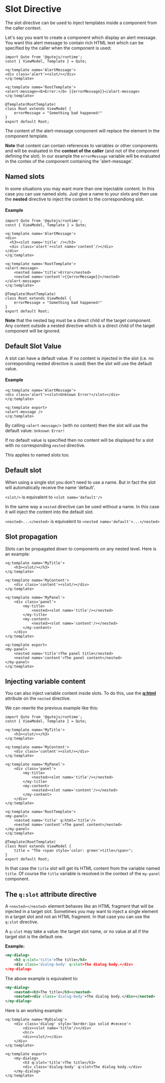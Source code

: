 # Slot Directive

The slot directive can be used to inject templates inside a component from the caller context.

Let's say you want to create a component which display an alert message. You want this alert message to contain rich HTML text which can be specified by the caller when the component is used:

```jsq
import Qute from '@qutejs/runtime';
const { ViewModel, Template } = Qute;

<q:template name='AlertMessage'>
<div class='alert'><slot/></div>
</q:template>

<q:template name='RootTemplate'>
<alert-message><b>Error:</b> {{errorMessage}}</alert-message>
</q:template>

@Template(RootTemplate)
class Root extends ViewModel {
    errorMessage = "Something bad happened!"
}
export default Root;
```

The content of the alert-message component will replace the <slot/> element in the component template.

**Note** that content can contain references to variables or other components and will be evaluated in the **context of the caller** (and not of the component defining the slot).
In our example the `errorMessage` variable will be evaluated in the contex of the component containing the 'alert-message'.

## Named slots

In some situations you may want more than one injectable content. In this case you can use named slots. Just give a name to your slots and then use the **nested** directive to inject the content to the correspondiong slot.

#### Example

```jsq
import Qute from '@qutejs/runtime';
const { ViewModel, Template } = Qute;

<q:template name='AlertMessage'>
<div>
  <h3><slot name='title' /></h3>
  <div class='alert'><slot name='content'/></div>
</div>
</q:template>

<q:template name='RootTemplate'>
<alert-message>
	<nested name='title'>Error</nested>
	<nested name='content'>{{errorMessage}}</nested>
</alert-message>
</q:template>

@Template(RootTemplate)
class Root extends ViewModel {
    errorMessage = "Something bad happened!"
}
export default Root;
```

**Note** that the nested tag must be a direct child of the target component. Any content outside a nested directive which is a direct child of the target component will be ignored.

## Default Slot Value

A slot can have a default value. If no content is injected in the slot (i.e. no corresponding nested directive is used) then the slot will use the default value.

#### Example

```jsq
<q:template name='AlertMessage'>
<div class='alert'><slot>Unknown Error!</slot></div>
</q:template>

<q:template export>
<alert-message />
</q:template>
```

By calling `<alert-message/>` (with no content) then the slot will use the default value: `Unknown Error!`

If no default value is specified then no content will be displayed for a slot with no corresponding `nested` directive.

This applies to named slots too.

## Default slot

When using a single slot you don't need to use a name. But in fact the slot will automatically receive the name 'default'.

`<slot/>` is equivalent to `<slot name='default'/>`

In the same way a `nested` directive can be used without a name. In this case it will inject the content into the default slot.

`<nested>...</nested>` is equivalent to `<nested name='default'>...</nested>`

## Slot propagation

Slots can be propagated down to components on any nested level. Here is an example:

```jsq
<q:template name='MyTitle'>
	<h3><slot/></h3>
</q:template>

<q:template name='MyContent'>
	<div class='content'><slot/></div>
</q:template>

<q:template name='MyPanel'>
	<div class='panel'>
		<my-title>
			<nested><slot name='title'/></nested>
		</my-title>
		<my-content>
			<nested><slot name='content'/></nested>
		</my-content>
	</div>
</q:template>

<q:template export>
<my-panel>
	<nested name='title'>The panel title</nested>
	<nested name='content'>The panel content</nested>
</my-panel>
</q:template>
```

## Injecting variable content

You can also inject variable content inside slots. To do this, use the **[q:html](#/attributes/q-html)** attribute on the `nested` directive.

We can rewrite the previous example like this:

```jsq
import Qute from '@qutejs/runtime';
const { ViewModel, Template } = Qute;

<q:template name='MyTitle'>
	<h3><slot/></h3>
</q:template>

<q:template name='MyContent'>
	<div class='content'><slot/></div>
</q:template>

<q:template name='MyPanel'>
	<div class='panel'>
		<my-title>
			<nested><slot name='title'/></nested>
		</my-title>
		<my-content>
			<nested><slot name='content'/></nested>
		</my-content>
	</div>
</q:template>

<q:template name='RootTemplate'>
<my-panel>
    <nested name='title' q:html='title'/>
    <nested name='content'>The panel content</nested>
</my-panel>
</q:template>

@Template(RootTemplate)
class Root extends ViewModel {
    title = "The <span style='color: green'>title</span>";
}
export default Root;
```

In that case the `title` slot will get its HTML content from the variable named `title`. Of course the `title` variable is resolved in the context of the `my-panel` component.


## The `q:slot` attribute directive

A `<nested></nested>` element behaves like an HTML fragment that will be injected in a target slot.
Sometimes you may want to inject a single element in a target slot and not an HTML fragment. In that case you can use the `q:slot` directive.

A `q:slot` may take a value: the target slot name, or no value at all if the target slot is the default one.

**Example:**

```xml
<my-dialog>
	<h3 q:slot='title'>The title</h3>
	<div class='dialog-body' q:slot>The dialog body.</div>
</my-dialog>
```

The above example is equivalent to:

```xml
<my-dialog>
	<nested><h3>The title</h3></nested>
	<nested><div class='dialog-body'>The dialog body.</div></nested>
</my-dialog>
```

Here is an working example:

```jsq
<q:template name='MyDialog'>
    <div class='dialog' style='border:1px solid #cecece'>
        <div><slot name='title'/></div>
        <hr/>
        <div><slot/></div>
    </div>
</q:template>

<q:template export>
    <my-dialog>
        <h3 q:slot='title'>The title</h3>
        <div class='dialog-body' q:slot>The dialog body.</div>
    </my-dialog>
</q:template>
```
